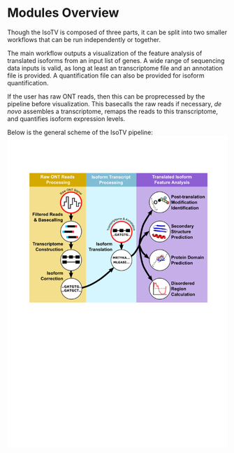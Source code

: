 # Modules Overview

Though the IsoTV is composed of three parts, it can be split into two smaller workflows that can be run independently or together.

The main workflow outputs a visualization of the feature analysis of translated isoforms from an input list of genes. A wide range of sequencing data inputs is valid, as long at least an transcriptome file and an annotation file is provided. A quantification file can also be provided for isoform quantification.

If the user has raw ONT reads, then this can be proprecessed by the pipeline before visualization. This basecalls the raw reads if necessary, *de novo* assembles a transcriptome, remaps the reads to this transcriptome, and quantifies isoform expression levels.

Below is the general scheme of the IsoTV pipeline:
![Pipeline](images/pipeline.png "Scheme of IsoTV pipeline")
